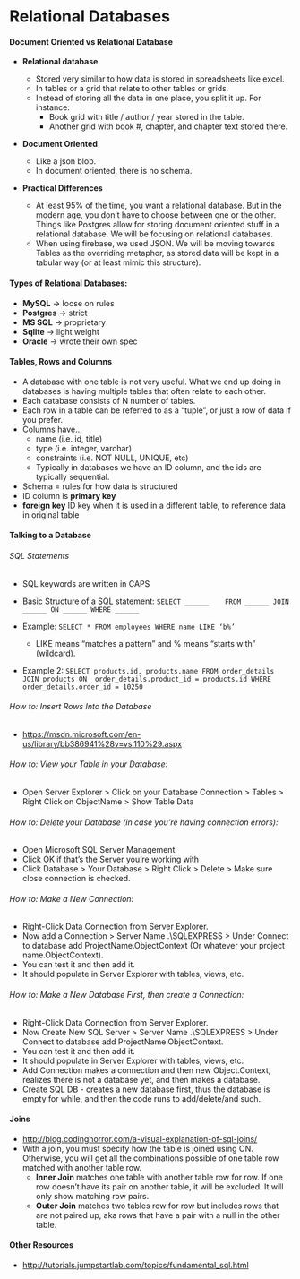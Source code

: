 # Relational Databases

#### Document Oriented vs Relational Database
  * **Relational database**
    * Stored very similar to how data is stored in spreadsheets like excel.  
    * In tables or a grid that relate to other tables or grids.  
    * Instead of storing all the data in one place, you split it up.  For instance:    
      * Book grid with title / author / year stored in the table.  
      * Another grid with book #, chapter, and chapter text stored there.
  * **Document Oriented**
    * Like a json blob.  
    * In document oriented, there is no schema.

  * **Practical Differences**
    * At least 95% of the time, you want a relational database.  But in the modern age, you don’t have to choose between one or the other.  Things like Postgres allow for storing document oriented stuff in a relational database.  We will be focusing on relational databases.
    * When using firebase, we used JSON.  We will be moving towards Tables as the overriding metaphor, as stored data will be kept in a tabular way (or at least mimic this structure).

#### Types of Relational Databases:
  * **MySQL** → loose on rules
  * **Postgres** → strict
  * **MS SQL** → proprietary
  * **Sqlite** → light weight
  * **Oracle** → wrote their own spec

#### Tables, Rows and Columns
* A database with one table is not very useful.  What we end up doing in databases is having multiple tables that often relate to each other.
* Each database consists of N number of tables.  
* Each row in a table can be referred to as a “tuple”, or just a row of data if you prefer.  
* Columns have…
	 * name (i.e. id, title)
	 * type (i.e. integer, varchar)
	 * constraints (i.e. NOT NULL, UNIQUE, etc)
	* Typically in databases we have an ID column, and the ids are typically sequential.
* Schema = rules for how data is structured
* ID column is **primary key**
* **foreign key** ID key when it is used in a different table, to reference data in original table

#### Talking to a Database

###### SQL Statements
 * SQL keywords are written in CAPS
 * Basic Structure of a SQL statement:
	`SELECT ______   
	FROM ______
	JOIN ______ ON ______
	WHERE ______`

* Example:  `SELECT * FROM employees WHERE name LIKE ‘b%’`
   * LIKE means “matches a pattern” and % means “starts with” (wildcard).

* Example 2: `SELECT products.id, products.name FROM order_details JOIN products ON  order_details.product_id = products.id WHERE order_details.order_id = 10250`

###### How to: Insert Rows Into the Database
  * https://msdn.microsoft.com/en-us/library/bb386941%28v=vs.110%29.aspx

###### How to: View your Table in your Database:
  * Open Server Explorer > Click on your Database Connection > Tables > Right Click on ObjectName > Show Table Data

###### How to: Delete your Database (in case you’re having connection errors):
  * Open Microsoft SQL Server Management
  * Click OK if that’s the Server you’re working with
  * Click Database > Your Database > Right Click > Delete > Make sure close connection is checked.

###### How to: Make a New Connection:
  * Right-Click Data Connection from Server Explorer.
  * Now add a Connection > Server Name .\SQLEXPRESS > Under Connect to database add ProjectName.ObjectContext (Or whatever your project name.ObjectContext).
  * You can test it and then add it.
  * It should populate in Server Explorer with tables, views, etc.

###### How to:  Make a New Database First, then create a Connection:
  * Right-Click Data Connection from Server Explorer.
  * Now Create New SQL Server > Server Name .\SQLEXPRESS > Under Connect to database add ProjectName.ObjectContext.
  * You can test it and then add it.
  * It should populate in Server Explorer with tables, views, etc.
  * Add Connection makes a connection and then new Object.Context, realizes there is not a database yet, and then makes a database.
  * Create SQL DB - creates a new database first, thus the database is empty for while, and then the code runs to add/delete/and such.

#### Joins
* http://blog.codinghorror.com/a-visual-explanation-of-sql-joins/
* With a join, you must specify how the table is joined using ON. Otherwise, you will get all the combinations possible of one table row matched with another table row.
  * **Inner Join** matches one table with another table row for row. If one row doesn’t have its pair on another table, it will be excluded. It will only show matching row pairs.
  * **Outer Join** matches two tables row for row but includes rows that are not paired up, aka rows that have a pair with a null in the other table.

#### Other Resources
* http://tutorials.jumpstartlab.com/topics/fundamental_sql.html